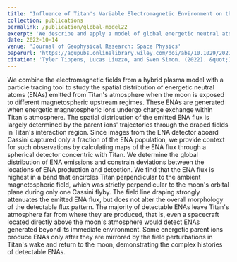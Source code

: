 ```yaml
---
title: "Influence of Titan's Variable Electromagnetic Environment on the Global Distribution of Energetic Neutral Atoms"
collection: publications
permalink: /publication/global-model22
excerpt: 'We describe and apply a model of global energetic neutral atom emissions at Titan.'
date: 2022-10-14
venue: 'Journal of Geophysical Research: Space Physics'
paperurl: 'https://agupubs.onlinelibrary.wiley.com/doi/abs/10.1029/2022JA030722'
citation: 'Tyler Tippens, Lucas Liuzzo, and Sven Simon. (2022). &quot;Influence of Titan's Variable Electromagnetic Environment on the Global Distribution of Energetic Neutral Atoms.&quot; <i>Journal of Geophysical Research: Space Physics</i>. 127. "[doi:10.1029/2022JA030722](https://agupubs.onlinelibrary.wiley.com/doi/abs/10.1029/2022JA030722)"'
---
```


We combine the electromagnetic fields from a hybrid plasma model with a particle tracing tool to study the spatial distribution of energetic neutral atoms (ENAs) emitted from Titan's atmosphere when the moon is exposed to different magnetospheric upstream regimes. These ENAs are generated when energetic magnetospheric ions undergo charge exchange within Titan's atmosphere. The spatial distribution of the emitted ENA flux is largely determined by the parent ions' trajectories through the draped fields in Titan's interaction region. Since images from the ENA detector aboard Cassini captured only a fraction of the ENA population, we provide context for such observations by calculating maps of the ENA flux through a spherical detector concentric with Titan. We determine the global distribution of ENA emissions and constrain deviations between the locations of ENA production and detection. We find that the ENA flux is highest in a band that encircles Titan perpendicular to the ambient magnetospheric field, which was strictly perpendicular to the moon's orbital plane during only one Cassini flyby. The field line draping strongly attenuates the emitted ENA flux, but does not alter the overall morphology of the detectable flux pattern. The majority of detectable ENAs leave Titan's atmosphere far from where they are produced, that is, even a spacecraft located directly above the moon's atmosphere would detect ENAs generated beyond its immediate environment. Some energetic parent ions produce ENAs only after they are mirrored by the field perturbations in Titan's wake and return to the moon, demonstrating the complex histories of detectable ENAs.
